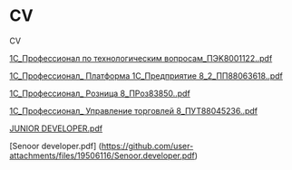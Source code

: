 # CV
CV

[1С_Профессионал по технологическим вопросам_ПЭK8001122..pdf](https://github.com/user-attachments/files/19506029/1._._.K8001122.pdf)

[1С_Профессионал_ Платформа 1С_Предприятие 8_2_ПП88063618..pdf](https://github.com/user-attachments/files/19506033/1._._.1._.8_2_.88063618.pdf)

[1С_Профессионал_ Розница 8_ПРоз83850..pdf](https://github.com/user-attachments/files/19506034/1._._.8_.83850.pdf)

[1С_Профессионал_ Управление торговлей 8_ПУТ88045236..pdf](https://github.com/user-attachments/files/19506035/1._._.8_.88045236.pdf)

[JUNIOR DEVELOPER.pdf](https://github.com/user-attachments/files/19506110/JUNIOR.DEVELOPER.pdf)

[Senoor developer.pdf]
(https://github.com/user-attachments/files/19506116/Senoor.developer.pdf)
